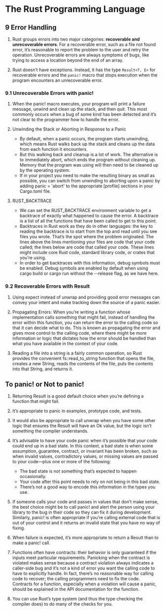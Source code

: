 # The Rust Programming Language

## 9 Error Handling

1. Rust groups errors into two major categories: **recoverable and unrecoverable errors**. For a recoverable error, such as a file not found error, it’s reasonable to report the problem to the user and retry the operation. Unrecoverable errors are always symptoms of bugs, like trying to access a location beyond the end of an array.

2. Rust doesn’t have exceptions. Instead, it has the type `Result<T, E>` for recoverable errors and the `panic!` macro that stops execution when the program encounters an unrecoverable error.

### 9.1 Unrecoverable Errors with panic!

1. When the panic! macro executes, your program will print a failure message, unwind and clean up the stack, and then quit. This most commonly occurs when a bug of some kind has been detected and it’s not clear to the programmer how to handle the error.

2. Unwinding the Stack or Aborting in Response to a Panic
    - By default, when a panic occurs, the program starts unwinding, which means Rust walks back up the stack and cleans up the data from each function it encounters.
    - But this walking back and cleanup is a lot of work. The alternative is to immediately abort, which ends the program without cleaning up. Memory that the program was using will then need to be cleaned up by the operating system.
    - If in your project you need to make the resulting binary as small as possible, you can switch from unwinding to aborting upon a panic by adding panic = 'abort' to the appropriate [profile] sections in your Cargo.toml file.

3. RUST_BACKTRACE
    - We can set the RUST_BACKTRACE environment variable to get a backtrace of exactly what happened to cause the error. A backtrace is a list of all the functions that have been called to get to this point.
    - Backtraces in Rust work as they do in other languages: the key to reading the backtrace is to start from the top and read until you see files you wrote. That’s the spot where the problem originated. The lines above the lines mentioning your files are code that your code called; the lines below are code that called your code. These lines might include core Rust code, standard library code, or crates that you’re using.
    - In order to get backtraces with this information, debug symbols must be enabled. Debug symbols are enabled by default when using cargo build or cargo run without the --release flag, as we have here.

### 9.2 Recoverable Errors with Result

1. Using expect instead of unwrap and providing good error messages can convey your intent and make tracking down the source of a panic easier.

2. Propagating Errors: When you’re writing a function whose implementation calls something that might fail, instead of handling the error within this function, you can return the error to the calling code so that it can decide what to do. This is known as propagating the error and gives more control to the calling code, where there might be more information or logic that dictates how the error should be handled than what you have available in the context of your code.

3. Reading a file into a string is a fairly common operation, so Rust provides the convenient fs::read_to_string function that opens the file, creates a new String, reads the contents of the file, puts the contents into that String, and returns it.

## To panic! or Not to panic!

1. Returning Result is a good default choice when you’re defining a function that might fail.

2. It’s appropriate to panic in examples, prototype code, and tests.

3. It would also be appropriate to call unwrap when you have some other logic that ensures the Result will have an Ok value, but the logic isn’t something the compiler understands.

4. It’s advisable to have your code panic when it’s possible that your code could end up in a bad state. In this context, a bad state is when some assumption, guarantee, contract, or invariant has been broken, such as when invalid values, contradictory values, or missing values are passed to your code—plus one or more of the following:
    - The bad state is not something that’s expected to happen occasionally.
    - Your code after this point needs to rely on not being in this bad state.
    - There’s not a good way to encode this information in the types you use.

5. If someone calls your code and passes in values that don’t make sense, the best choice might be to call panic! and alert the person using your library to the bug in their code so they can fix it during development. Similarly, panic! is often appropriate if you’re calling external code that is out of your control and it returns an invalid state that you have no way of fixing.

6. When failure is expected, it’s more appropriate to return a Result than to make a panic! call.

7. Functions often have contracts: their behavior is only guaranteed if the inputs meet particular requirements. Panicking when the contract is violated makes sense because a contract violation always indicates a caller-side bug and it’s not a kind of error you want the calling code to have to explicitly handle. In fact, there’s no reasonable way for calling code to recover; the calling programmers need to fix the code. Contracts for a function, especially when a violation will cause a panic, should be explained in the API documentation for the function.

8. You can use Rust’s type system (and thus the type checking the compiler does) to do many of the checks for you.
